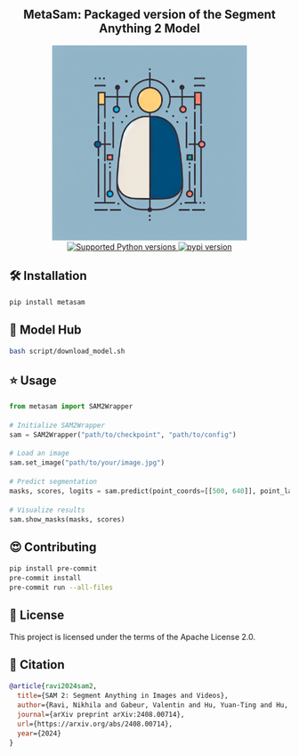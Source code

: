 <div align="center">
<h2>
    MetaSam: Packaged version of the Segment Anything 2 Model
</h2>
<div>
    <img width="350" alt="teaser" src="doc/assets/logo.png">
</div>
<div>
    <a href="https://pypi.org/project/metasam" target="_blank">
        <img src="https://img.shields.io/pypi/pyversions/metasam.svg?color=%2334D058" alt="Supported Python versions">
    </a>
    <a href="https://badge.fury.io/py/metasam"><img src="https://badge.fury.io/py/metasam.svg" alt="pypi version"></a>
</div>
</div>

## 🛠️ Installation

```bash
pip install metasam
```

## 🤗 Model Hub

```bash
bash script/download_model.sh
```

## ⭐ Usage

```python
from metasam import SAM2Wrapper

# Initialize SAM2Wrapper
sam = SAM2Wrapper("path/to/checkpoint", "path/to/config")

# Load an image
sam.set_image("path/to/your/image.jpg")

# Predict segmentation
masks, scores, logits = sam.predict(point_coords=[[500, 640]], point_labels=[1])

# Visualize results
sam.show_masks(masks, scores)
```

## 😍 Contributing

```bash
pip install pre-commit
pre-commit install
pre-commit run --all-files
```

## 📜 License

This project is licensed under the terms of the Apache License 2.0.

## 🤗 Citation

```bibtex
@article{ravi2024sam2,
  title={SAM 2: Segment Anything in Images and Videos},
  author={Ravi, Nikhila and Gabeur, Valentin and Hu, Yuan-Ting and Hu, Ronghang and Ryali, Chaitanya and Ma, Tengyu and Khedr, Haitham and R{\"a}dle, Roman and Rolland, Chloe and Gustafson, Laura and Mintun, Eric and Pan, Junting and Alwala, Kalyan Vasudev and Carion, Nicolas and Wu, Chao-Yuan and Girshick, Ross and Doll{\'a}r, Piotr and Feichtenhofer, Christoph},
  journal={arXiv preprint arXiv:2408.00714},
  url={https://arxiv.org/abs/2408.00714},
  year={2024}
}
```
